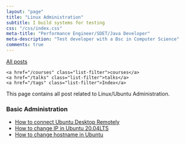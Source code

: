 ```yaml
---
layout: "page"
title: "Linux Administration"
subtitle: I build systems for testing
css: "/css/index.css"
meta-title: "Performance Engineer/SDET/Java Developer"
meta-description: "Test developer with a Bsc in Computer Science"
comments: true
---
```

<div class="list-filters">
    <a href="/" class="list-filter filter-selected">All posts</a>

    <a href="/courses" class="list-filter">courses</a>
	<a href="/talks" class="list-filter">talks</a>
    <a href="/tags" class="list-filter">Index</a>
</div>

This page contains all post related to Linux/Ubuntu Administration.

### Basic Administration 
- [How to connect Ubuntu Desktop Remotely](http://shantonusarker.blogspot.com/2013/10/connect-Ubuntu-server-Desktop-Remotely-vnc-rdp-windows.html)
- [How to change IP in Ubuntu 20.04LTS](https://sarkershantonu.github.io/2020/06/11/ubuntu-ip-change/)
- [How to change hostname in Ubuntu](https://sarkershantonu.github.io/2019/04/16/ubuntu-host-name-change/)
